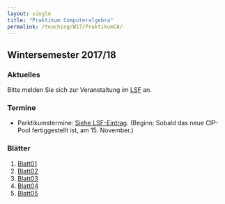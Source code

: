 ```yaml
---
layout: single
title: "Praktikum Computeralgebra"
permalink: /teaching/W17/PraktikumCA/
---
```


## Wintersemester 2017/18

### Aktuelles

Bitte melden Sie sich zur Veranstaltung im [LSF](https://lsf.zv.uni-siegen.de/qisserver/rds?state=verpublish&status=init&vmfile=no&moduleCall=webInfo&publishConfFile=webInfo&publishSubDir=veranstaltung&veranstaltung.veranstid=109035) an.

### Termine

* Parktikumstermine: [Siehe LSF-Eintrag](https://lsf.zv.uni-siegen.de/qisserver/rds?state=verpublish&status=init&vmfile=no&moduleCall=webInfo&publishConfFile=webInfo&publishSubDir=veranstaltung&veranstaltung.veranstid=109035). (Beginn: Sobald das neue CIP-Pool fertiggestellt ist, am 15. November.)

### Blätter

1. [Blatt01](http://www.algebra.mathematik.uni-siegen.de/barakat/Lehre/WS17/PraktikumI/Uebungen/blatt01.pdf)
2. [Blatt02](http://www.algebra.mathematik.uni-siegen.de/barakat/Lehre/WS17/PraktikumI/Uebungen/blatt02.pdf)
3. [Blatt03](http://www.algebra.mathematik.uni-siegen.de/barakat/Lehre/WS17/PraktikumI/Uebungen/blatt03.pdf)
4. [Blatt04](http://www.algebra.mathematik.uni-siegen.de/barakat/Lehre/WS17/PraktikumI/Uebungen/blatt04.pdf)
5. [Blatt05](http://www.algebra.mathematik.uni-siegen.de/barakat/Lehre/WS17/PraktikumI/Uebungen/blatt05.pdf)
